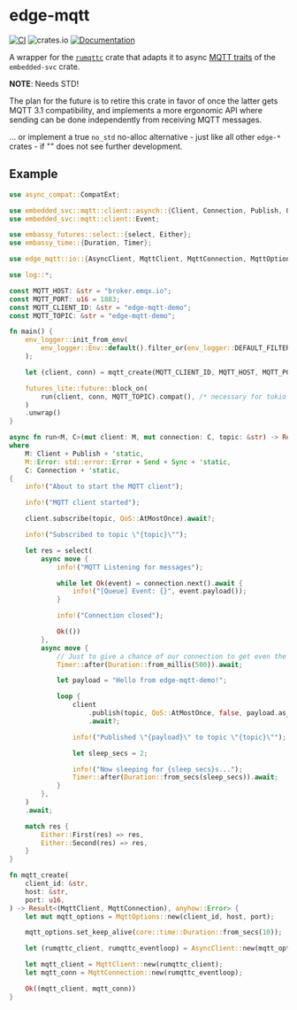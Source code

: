 # edge-mqtt

[![CI](https://github.com/ivmarkov/edge-net/actions/workflows/ci.yml/badge.svg)](https://github.com/ivmarkov/edge-net/actions/workflows/ci.yml)
![crates.io](https://img.shields.io/crates/v/edge-net.svg)
[![Documentation](https://docs.rs/edge-net/badge.svg)](https://docs.rs/edge-net)

A wrapper for the [`rumqttc`]() crate that adapts it to async [MQTT traits]() of the `embedded-svc` crate.

**NOTE**: Needs STD!

The plan for the future is to retire this crate in favor of []() once the latter gets MQTT 3.1 compatibility, and implements a more ergonomic API where sending can be done independently from receiving MQTT messages.

... or implement a true `no_std` no-alloc alternative - just like all other `edge-*` crates - if "" does not see further development.

## Example

```rust
use async_compat::CompatExt;

use embedded_svc::mqtt::client::asynch::{Client, Connection, Publish, QoS};
use embedded_svc::mqtt::client::Event;

use embassy_futures::select::{select, Either};
use embassy_time::{Duration, Timer};

use edge_mqtt::io::{AsyncClient, MqttClient, MqttConnection, MqttOptions};

use log::*;

const MQTT_HOST: &str = "broker.emqx.io";
const MQTT_PORT: u16 = 1883;
const MQTT_CLIENT_ID: &str = "edge-mqtt-demo";
const MQTT_TOPIC: &str = "edge-mqtt-demo";

fn main() {
    env_logger::init_from_env(
        env_logger::Env::default().filter_or(env_logger::DEFAULT_FILTER_ENV, "info"),
    );

    let (client, conn) = mqtt_create(MQTT_CLIENT_ID, MQTT_HOST, MQTT_PORT).unwrap();

    futures_lite::future::block_on(
        run(client, conn, MQTT_TOPIC).compat(), /* necessary for tokio */
    )
    .unwrap()
}

async fn run<M, C>(mut client: M, mut connection: C, topic: &str) -> Result<(), anyhow::Error>
where
    M: Client + Publish + 'static,
    M::Error: std::error::Error + Send + Sync + 'static,
    C: Connection + 'static,
{
    info!("About to start the MQTT client");

    info!("MQTT client started");

    client.subscribe(topic, QoS::AtMostOnce).await?;

    info!("Subscribed to topic \"{topic}\"");

    let res = select(
        async move {
            info!("MQTT Listening for messages");

            while let Ok(event) = connection.next().await {
                info!("[Queue] Event: {}", event.payload());
            }

            info!("Connection closed");

            Ok(())
        },
        async move {
            // Just to give a chance of our connection to get even the first published message
            Timer::after(Duration::from_millis(500)).await;

            let payload = "Hello from edge-mqtt-demo!";

            loop {
                client
                    .publish(topic, QoS::AtMostOnce, false, payload.as_bytes())
                    .await?;

                info!("Published \"{payload}\" to topic \"{topic}\"");

                let sleep_secs = 2;

                info!("Now sleeping for {sleep_secs}s...");
                Timer::after(Duration::from_secs(sleep_secs)).await;
            }
        },
    )
    .await;

    match res {
        Either::First(res) => res,
        Either::Second(res) => res,
    }
}

fn mqtt_create(
    client_id: &str,
    host: &str,
    port: u16,
) -> Result<(MqttClient, MqttConnection), anyhow::Error> {
    let mut mqtt_options = MqttOptions::new(client_id, host, port);

    mqtt_options.set_keep_alive(core::time::Duration::from_secs(10));

    let (rumqttc_client, rumqttc_eventloop) = AsyncClient::new(mqtt_options, 10);

    let mqtt_client = MqttClient::new(rumqttc_client);
    let mqtt_conn = MqttConnection::new(rumqttc_eventloop);

    Ok((mqtt_client, mqtt_conn))
}
```
